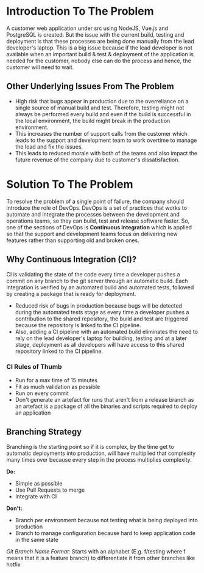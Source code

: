 # Introduction To The Problem

A customer web application under src using NodeJS, Vue.js and PostgreSQL is created. But the issue with the current build, testing and deployment is that these processes are being done manually from the lead developer's laptop. This is a big issue because if the lead developer is not available when an important build & test & deployment of the application is needed for the customer, nobody else can do the process and hence, the customer will need to wait. 

## Other Underlying Issues From The Problem

- High risk that bugs appear in production due to the overreliance on a single source of manual build and test. Therefore, testing might not always be performed every build and even if the build is successful in the local environment, the build might break in the production environment.
- This increases the number of support calls from the customer which leads to the support and development team to work overtime to manage the load and fix the issues.
- This leads to reduced morale with both of the teams and also impact the future revenue of the company due to customer's dissatisfaction.

# Solution To The Problem

To resolve the problem of a single point of failure, the company should introduce the role of DevOps. DevOps is a set of practices that works to automate and integrate the processes between the development and operations teams, so they can build, test and release software faster. So, one of the sections of DevOps is **Continuous Integration** which is applied so that the support and development teams focus on delivering new features rather than supporting old and broken ones.

## Why Continuous Integration (CI)?

CI is validating the state of the code every time a developer pushes a commit on any branch to the git server through an automatic build. Each integration is verified by an automated build and automated tests, followed by creating a package that is ready for deployment.
- Reduced risk of bugs in production because bugs will be detected during the automated tests stage as every time a developer pushes a contribution to the shared repository, the build and test are triggered because the repository is linked to the CI pipeline.
- Also, adding a CI pipeline with an automated build eliminates the need to rely on the lead developer's laptop for building, testing and at a later stage, deployment as all developers will have access to this shared repository linked to the CI pipeline.

### CI Rules of Thumb
- Run for a max time of 15 minutes
- Fit as much validation as possible
- Run on every commit
- Don't generate an artefact for runs that aren't from a release branch as an artefact is a package of all the binaries and scripts required to deploy an application

## Branching Strategy
Branching is the starting point so if it is complex, by the time get to automatic deployments into production, will have multiplied that complexity many times over because every step in the process multiplies complexity.

**Do:**
- Simple as possible 
- Use Pull Requests to merge
- Integrate with CI

**Don't:**
- Branch per environment because not testing what is being deployed into production
- Branch to manage configuration because hard to keep application code in the same state

*Git Branch Name Format:* Starts with an alphabet (E.g. f/testing where f means that it is a feature branch) to differentiate it from other branches like hotfix